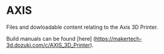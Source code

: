 # AXIS
Files and dowloadable content relating to the Axis 3D Printer.

Build manuals can be found [here] (https://makertech-3d.dozuki.com/c/AXIS_3D_Printer).
